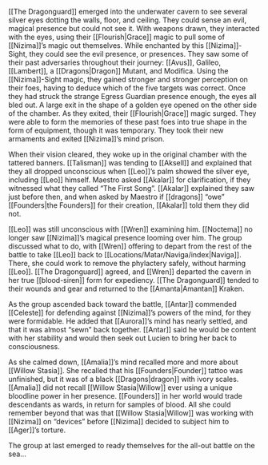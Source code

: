 [[The Dragonguard]] emerged into the underwater cavern to see several silver eyes dotting the walls, floor, and ceiling. They could sense an evil, magical presence but could not see it. With weapons drawn, they interacted with the eyes, using their [[Flourish|Grace]] magic to pull some of [[Nizima]]’s magic out themselves. While enchanted by this [[Nizima]]-Sight, they could see the evil presence, or presences. They saw some of their past adversaries throughout their journey: [[Avus]], Galileo, [[Lambert]], a [[Dragons|Dragon]] Mutant, and Modifica. Using the [[Nizima]]-Sight magic, they gained stronger and stronger perception on their foes, having to deduce which of the five targets was correct. Once they had struck the strange Egress Guardian presence enough, the eyes all bled out. A large exit in the shape of a golden eye opened on the other side of the chamber. As they exited, their [[Flourish|Grace]] magic surged. They were able to form the memories of these past foes into true shape in the form of equipment, though it was temporary. They took their new armaments and exited [[Nizima]]’s mind prison.

When their vision cleared, they woke up in the original chamber with the tattered banners. [[Talisman]] was tending to [[Aksell]] and explained that they all dropped unconscious when [[Leo]]’s palm showed the silver eye, including [[Leo]] himself. Maestro asked [[Akalar]] for clarification, if they witnessed what they called “The First Song”. [[Akalar]] explained they saw just before then, and when asked by Maestro if [[dragons]] “owe” [[Founders|the Founders]] for their creation, [[Akalar]] told them they did not. 

[[Leo]] was still unconscious with [[Wren]] examining him. [[Noctema]] no longer saw [[Nizima]]’s magical presence looming over him. The group discussed what to do, with [[Wren]] offering to depart from the rest of the battle to take [[Leo]] back to [[Locations/Matar/Naviga/index|Naviga]]. There, she could work to remove the phylactery safely, without harming [[Leo]]. [[The Dragonguard]] agreed, and [[Wren]] departed the cavern in her true [[blood-siren]] form for expediency. [[The Dragonguard]] tended to their wounds and gear and returned to the [[Amanta|Amantan]] Kraken.

As the group ascended back toward the battle, [[Antar]] commended [[Celeste]] for defending against [[Nizima]]’s powers of the mind, for they were formidable. He added that [[Aurora]]’s mind has nearly settled, and that it was almost “sewn” back together. [[Antar]] said he would be content with her stability and would then seek out Lucien to bring her back to consciousness. 

As she calmed down, [[Amalia]]’s mind recalled more and more about [[Willow Stasia]]. She recalled that his [[Founders|Founder]] tattoo was unfinished, but it was of a black [[Dragons|dragon]] with ivory scales. [[Amalia]] did not recall [[Willow Stasia|Willow]] ever using a unique bloodline power in her presence. [[Founders]] in her world would trade descendants as wards, in return for samples of blood. All she could remember beyond that was that [[Willow Stasia|Willow]] was working with [[Nizima]] on “devices” before [[Nizima]] decided to subject him to [[Ager]]’s torture. 

The group at last emerged to ready themselves for the all-out battle on the sea…